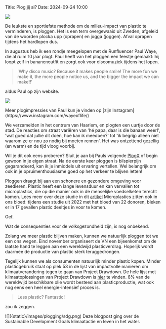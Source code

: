 Title: Plog jij al?
Date: 2024-09-24 10:00


![]({static}/images/plogging/trash.png)

De leukste en sportiefste methode om de milieu-impact van plastic te verminderen, is ploggen. Het is een term overgewaaid uit Zweden, afgeleid van de woorden plocka upp (oprapen) en jogga (joggen). Afval oprapen tijdens het hardlopen dus.

In augustus heb ik een rondje meegelopen met de Runfluencer Paul Waye, die al ruim 10 jaar plogt. Paul heeft van het ploggen een feestje gemaakt: hij loopt zelf in bananenoutfit en zorgt ook voor discomuziek tijdens het lopen.
>'Why disco music? Because it makes people smile!
> The more fun we make it, the more people notice us, and the bigger the impact we can make!!'

aldus Paul op zijn website.

![]({static}/images/plogging/banana_v2.png)

<side-block>
    <side-content>
Meer plogimpressies van Paul kun je vinden op [zijn Instagram](https://www.instagram.com/wayeoflife/)
     </side-content>
</side-block>

We verzamelden in het centrum van Haarlem, en plogten een uurtje door de stad. De reacties om straat variëren van 'hé papa, daar is die banaan weer!', 'wat goed dat jullie dit doen, hoe kan ik meedoen?' tot 'ik begrijp alleen niet waarom ze er nou zo nodig bij moeten rennen'. Het was ontzettend gezellig (en warm) en de tijd vloog voorbij.

Wil je dit ook eens proberen? Sluit je aan bij Pauls volgende [PlogX](https://www.wayeoflife.com/plogx) of begin gewoon in je eigen straat. Na de eerste keer ploggen is bilspierpijn gegarandeerd, kan ik je inmiddels uit ervaring vertellen. Wel belangrijk om ook in je opruimenthousiasme goed op het verkeer te blijven letten!


Ploggen draagt bij aan een schonere en gezondere omgeving voor zeedieren. Plastic heeft een lange levensduur en kan vervallen tot microplastics, die op die manier ook in de menselijke voedselketen terecht komen. <side-block>
    <side-content>
Lees meer over deze studie in dit [artikel](https://www.theguardian.com/environment/2022/mar/24/microplastics-found-in-human-blood-for-first-time)
     </side-content>
</side-block> Microplastics zitten ook in ons bloed: tijdens een studie uit 2022 met het bloed van 22 donoren, bleken er in 17 gevallen plastic deeltjes in voor te komen.

Oef.

Wat de consequenties voor de volksgezondheid zijn, is nog onbekend.

Zolang we meer plastic blijven maken, kunnen we natuurlijk ploggen tot we een ons wegen. Eind november organiseert de VN een bijeenkomst om de laatste hand te leggen aan een wereldwijd plasticverdrag. Hopelijk wordt daarmee de productie van plastic sterk teruggedrongen.

Tegelijk kunnen we als consumenten natuurlijk minder plastic kopen. Minder plasticgebruik staat op plek 53 in de lijst van impactvolle manieren om klimaatverandering tegen te gaan van Project Drawdown. <side-block>
    <side-content>
De hele lijst met klimaatoplossingen van Project Drawdown is [hier](https://drawdown.org/solutions/table-of-solutions) te vinden.
     </side-content>
</side-block>
 6% van de wereldwijd beschikbare olie wordt besteed aan plasticproductie, wat ook nog eens een heel energie-intensief proces is.

 >Less plastic? Fantastic!

 zou ik zeggen.

 <side-block>
    <side-content>
    ![]({static}/images/plogging/sdg.png)
Deze blogpost ging over de Sustainable Development Goals klimaatactie en leven in het water.
    </side-content>
</side-block>
